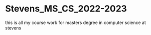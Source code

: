 # Stevens_MS_CS_2022-2023
this is all my course work for masters degree in computer science at stevens

